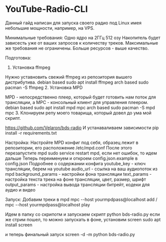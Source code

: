 # YouTube-Radio-CLI
Данный гайд написан для запуска своего радио под Linux имея небольшие мощности, например, на VPS.

Минимальные требования:
Одно ядро на 2ГГц
512 озу
Накопитель будет зависесть уже от ваших запросов к количеству треков.
Максимальные же требования не ограничены. Больше ресурсов - выше качество.

Подготовка:
1. Установка ffmpeg

Нужно уставновить свежий ffmpeg из репозитория вышего дистрибутива.
debian based sudo apt install ffmpeg
arch based sudo pacman -S ffmpeg
2. Установка MPD

MPD - непосредственно плеер, который будет готовить нам поток для трансляции, а MPC - консольный клиент для управления плеером.
debian based sudo apt install mpd mpc
arch based sudo pacman -S mpd mpc
3. Клонируем репу моего товарища, который довел до ума мой скрипт.

https://github.com/Velaron/bds-radio
И устанаваливаем зависимости pip install -r requirements.txt

Настройка:
Настройте MPD конфиг под себя, образец лежит в репозитории, его расположение /etc/mpd.conf
После этого перезапустите mpd sudo service restart mpd, если нет ошибок, то идем дальше
Теперь переименуем и откроем config.json.example в config.json
Подробнее о содержании конфига 
  youtube_key - ключ трансляции, берем на youtube
  audio_url - ссылка на ваш аудиопоток из mpd
  background_params - настройки фона трансляции
  text_params - настройка текста трека на фоне трансляции, цвет, размер, шрифт
  output_params - настройка вывода трансляции битрейт, кодеки для аудио и видео
  
Запуск:
Добавим треки в mpd
mpc --host yourmpdpass@localhost add /
mpc --host yourmpdpass@localhost play

Идем в папку со скрипотм и запускаем скрипт
python bds-radio.py
если же стрим пошел, то можно запускать в фоне, установим screen
sudo apt install screen

и теперь финальный запуск screen -d -m python bds-radio.py

